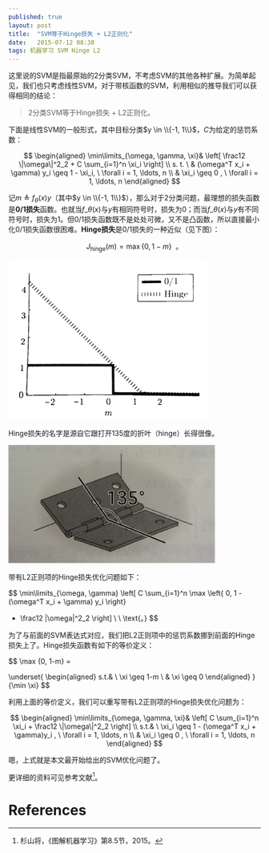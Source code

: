 ```yaml
---
published: true
layout: post
title:  "SVM等于Hinge损失 + L2正则化"
date:   2015-07-12 08:38
tags: 机器学习 SVM Hinge L2
---
```


这里说的SVM是指最原始的2分类SVM，不考虑SVM的其他各种扩展。为简单起见，我们也只考虑线性SVM，对于带核函数的SVM，利用相似的推导我们可以获得相同的结论：

> 2分类SVM等于Hinge损失 + L2正则化。

下面是线性SVM的一般形式，其中目标分类$y \in \\{-1, 1\\}$，$C$为给定的惩罚系数：

$$
\begin{aligned}
\min\limits_{\omega, \gamma, \xi}& \left[ 
\frac12 \|\omega\|^2_2 + C \sum_{i=1}^n \xi_i
\right] \\
s. t. \ & (\omega^T x_i + \gamma) y_i \geq 1 - \xi_i, \ \forall i = 1, \ldots, n \\
& \xi_i \geq 0 , \ \forall i = 1, \ldots, n
\end{aligned}
$$

记$m \triangleq f_{\theta}(x) y$（其中$y \in \\{-1, 1\\}$），那么对于2分类问题，最理想的损失函数是**0/1损失**函数。也就当$f\_{\theta}(x)$与$y$有相同符号时，损失为0；而当$f\_{\theta}(x)$与$y$有不同符号时，损失为1。但0/1损失函数既不是处处可微，又不是凸函数，所以直接最小化0/1损失函数很困难。**Hinge损失**是0/1损失的一种近似（见下图）：

$$
J_{\text{hinge}}(m) = \max \{0, 1-m\} \ \ \text{。}
$$

![0/1损失与Hinge损失函数][hingeloss]

Hinge损失的名字是源自它跟打开135度的折叶（hinge）长得很像。

![0/1损失与Hinge损失函数][hinge]


带有L2正则项的Hinge损失优化问题如下：

$$
\min\limits_{\omega, \gamma} \left[ 
C \sum_{i=1}^n \max \left\{ 0, 1 - (\omega^T x_i + \gamma) y_i \right\} 
+ \frac12 \|\omega\|^2_2 
\right] \ \ \text{。}
$$

为了与前面的SVM表达式对应，我们把L2正则项中的惩罚系数挪到前面的Hinge损失上了。Hinge损失函数有如下的等价定义：

$$
\max \{0, 1-m\} = 

\underset{
\begin{aligned}
s.t.& \ \xi \geq 1-m \\
& \xi \geq 0
\end{aligned}
}{\min \xi}
$$

利用上面的等价定义，我们可以重写带有L2正则项的Hinge损失优化问题为：

$$
\begin{aligned}
\min\limits_{\omega, \gamma, \xi}& \left[ 
C \sum_{i=1}^n \xi_i + \frac12 \|\omega\|^2_2 
\right] \\
s.t.& \  \xi_i \geq 1 - (\omega^T x_i + \gamma)y_i , \ \forall i = 1, \ldots, n \\
& \xi_i \geq 0 , \ \forall i = 1, \ldots, n
\end{aligned}
$$

嗯，上式就是本文最开始给出的SVM优化问题了。


更详细的资料可见参考文献[^graph_ml]。


[hingeloss]: /images/hingeloss.png "0/1损失与Hinge损失"
[hinge]: /images/hinge.png "折叶（hinge）"

# References

[^graph_ml]: 杉山将，《图解机器学习》第8.5节，2015。



